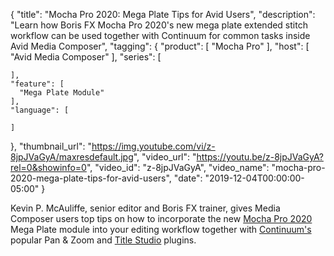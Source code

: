 {
  "title": "Mocha Pro 2020: Mega Plate Tips for Avid Users",
  "description": "Learn how Boris FX Mocha Pro 2020's new mega plate extended stitch workflow can be used together with Continuum for common tasks inside Avid Media Composer",
  "tagging": {
    "product": [
      "Mocha Pro"
    ],
    "host": [
      "Avid Media Composer"
    ],
    "series": [

    ],
    "feature": [
      "Mega Plate Module"
    ],
    "language": [

    ]
  },
  "thumbnail_url": "https://img.youtube.com/vi/z-8jpJVaGyA/maxresdefault.jpg",
  "video_url": "https://youtu.be/z-8jpJVaGyA?rel=0&showinfo=0",
  "video_id": "z-8jpJVaGyA",
  "video_name": "mocha-pro-2020-mega-plate-tips-for-avid-users",
  "date": "2019-12-04T00:00:00-05:00"
}

Kevin P. McAuliffe, senior editor and Boris FX trainer, gives Media Composer users top tips on how to incorporate the new [Mocha Pro 2020](https://borisfx.com/products/mocha-pro/ "Boris FX Mocha Pro") Mega Plate module into your editing workflow together with [Continuum's](https://borisfx.com/products/continuum/ "Boris FX Continuum") popular Pan & Zoom and [Title Studio](https://borisfx.com/products/title-studio/ "Boris FX Continuum Title Studio") plugins.
